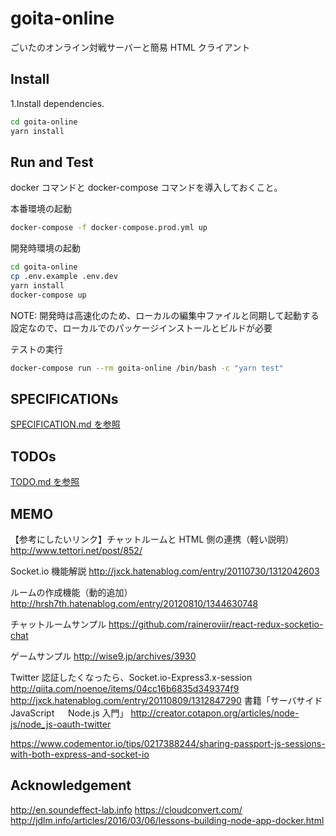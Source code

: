 # goita-online

ごいたのオンライン対戦サーバーと簡易 HTML クライアント

## Install

1.Install dependencies.

```sh
cd goita-online
yarn install
```

## Run and Test

docker コマンドと docker-compose コマンドを導入しておくこと。

本番環境の起動

```sh
docker-compose -f docker-compose.prod.yml up
```

開発時環境の起動

```sh
cd goita-online
cp .env.example .env.dev
yarn install
docker-compose up
```

NOTE: 開発時は高速化のため、ローカルの編集中ファイルと同期して起動する設定なので、ローカルでのパッケージインストールとビルドが必要

テストの実行

```sh
docker-compose run --rm goita-online /bin/bash -c "yarn test"
```

## SPECIFICATIONs

[SPECIFICATION.md を参照](./SPECIFICATION.md)

## TODOs

[TODO.md を参照](./TODO.md)

## MEMO

【参考にしたいリンク】チャットルームと HTML 側の連携（軽い説明）
http://www.tettori.net/post/852/

Socket.io 機能解説
http://jxck.hatenablog.com/entry/20110730/1312042603

ルームの作成機能（動的追加）
http://hrsh7th.hatenablog.com/entry/20120810/1344630748

チャットルームサンプル
https://github.com/raineroviir/react-redux-socketio-chat

ゲームサンプル
http://wise9.jp/archives/3930

Twitter 認証したくなったら、Socket.io-Express3.x-session
http://qiita.com/noenoe/items/04cc16b6835d349374f9
http://jxck.hatenablog.com/entry/20110809/1312847290
書籍「サーバサイド JavaScript 　 Node.js 入門」
http://creator.cotapon.org/articles/node-js/node_js-oauth-twitter

https://www.codementor.io/tips/0217388244/sharing-passport-js-sessions-with-both-express-and-socket-io

## Acknowledgement

http://en.soundeffect-lab.info
https://cloudconvert.com/
http://jdlm.info/articles/2016/03/06/lessons-building-node-app-docker.html
